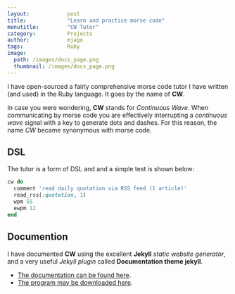 ```yaml
---
layout:            post
title:             "Learn and practice morse code"
menutitle:         "CW Tutor"
category:          Projects
author:            mjago
tags:              Ruby
image:
  path: /images/docs_page.png
  thumbnail: /images/docs_page.png
---
```


I have open-sourced a fairly comprehensive morse code tutor I have written (and used) in the Ruby language. It goes by the name of **CW**.

In case you were wondering, **CW** stands for _Continuous Wave_. When communicating by morse code you are effectively interrupting a _continuous wave_ signal with a key to generate dots and dashes. For this reason, the name _CW_ became synonymous with morse code.

## DSL

The tutor is a form of DSL and and a simple test is shown below:

```ruby
cw do
  comment 'read daily quotation via RSS feed (1 article)'
  read_rss(:quotation, 1)
  wpm 55
  ewpm 12
end
```

## Documention

I have documented **CW** using the excellent **Jekyll** _static website generator_, and a very useful _Jekyll plugin_ called **Documentation theme jekyll**.

- [The documentation can be found here](http://mjago.github.io/CW/).
- [The program may be downloaded here](http://github.com/mjago/cw/).

